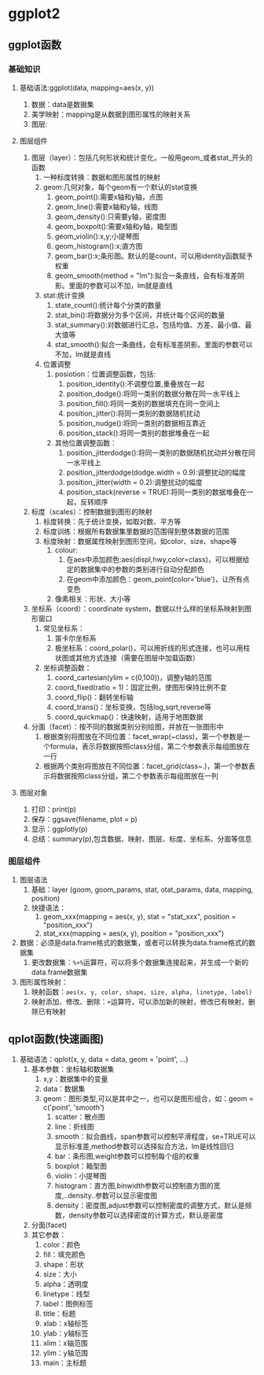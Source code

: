 # ggplot2
## ggplot函数
### 基础知识
1. 基础语法:ggplot(data, mapping=aes(x, y))
   1. 数据：data是数据集
   2. 美学映射：mapping是从数据到图形属性的映射关系
   3. 图层:

2. 图层组件
   1. 图层（layer）：包括几何形状和统计变化，一般用geom_或者stat_开头的函数
      1. 一种标度转换：数据和图形属性的映射
      2. geom:几何对象，每个geom有一个默认的stat变换
         1. geom_point():需要x轴和y轴，点图
         2. geom_line():需要x轴和y轴，线图
         3. geom_density():只需要y轴，密度图
         4. geom_boxpolt():需要x轴和y轴，箱型图
         5. geom_violin():x,y;小提琴图
         6. geom_histogram():x;直方图
         7. geom_bar():x;条形图。默认的是count，可以用identity函数赋予权重
         8. geom_smooth(method = "lm"):拟合一条直线，会有标准差阴影。里面的参数可以不加，lm就是直线
      3. stat:统计变换
         1. state_count():统计每个分类的数量
         2. stat_bin():将数据分为多个区间，并统计每个区间的数量
         3. stat_summary():对数据进行汇总，包括均值、方差、最小值、最大值等
         4. stat_smooth():拟合一条曲线，会有标准差阴影。里面的参数可以不加，lm就是直线
      4. 位置调整
         1. posiotion：位置调整函数，包括:
            1. position_identity():不调整位置,重叠放在一起
            2. position_dodge():将同一类别的数据分散在同一水平线上
            3. position_fill():将同一类别的数据填充在同一空间上
            4. position_jitter():将同一类别的数据随机扰动
            5. position_nudge():将同一类别的数据相互靠近
            6. position_stack():将同一类别的数据堆叠在一起
         2. 其他位置调整函数：
            1. position_jitterdodge():将同一类别的数据随机扰动并分散在同一水平线上
            2. position_jitterdodge(dodge.width = 0.9):调整扰动的幅度
            3. position_jitter(width = 0.2):调整扰动的幅度
            4. position_stack(reverse = TRUE):将同一类别的数据堆叠在一起，反转顺序
   2. 标度（scales）：控制数据到图形的映射
      1. 标度转换：先于统计变换，如取对数、平方等
      2. 标度训练：根据所有数据集里数据的范围得到整体数据的范围
      3. 标度映射：数据属性映射到图形空间，如color、size、shape等
         1. colour:
            1. 在aes中添加颜色:aes(displ,hwy,color=class)，可以根据给定的数据集中的参数的类别进行自动分配颜色
            2. 在geom中添加颜色：geom_point(color='blue')，让所有点变色
         2. 像素相关：形状、大小等
   3. 坐标系（coord）：coordinate system，数据以什么样的坐标系映射到图形窗口
      1. 常见坐标系：
         1. 笛卡尔坐标系
         2. 极坐标系：coord_polar()，可以用折线的形式连接，也可以用柱状图或其他方式连接（需要在图层中加载函数）
      2. 坐标调整函数：
         1. coord_cartesian(ylim = c(0,100))，调整y轴的范围
         2. coord_fixed(ratio = 1)：固定比例，使图形保持比例不变
         3. coord_flip()：翻转坐标轴
         4. coord_trans()：坐标变换，包括log,sqrt,reverse等
         5. coord_quickmap()：快速映射，适用于地图数据
   4. 分面（facet）：按不同的数据类别分别绘图，并放在一张图形中
      1. 根据类别将图放在不同位置：facet_wrap(~class)，第一个参数是一个formula，表示将数据按照class分组，第二个参数表示每组图放在一行
      2. 根据两个类别将图放在不同位置：facet_grid(class~.)，第一个参数表示将数据按照class分组，第二个参数表示每组图放在一列

3. 图层对象
   1. 打印：print(p)
   2. 保存：ggsave(filename, plot = p)
   3. 显示：ggplotly(p)
   4. 总结：summary(p),包含数据、映射、图层、标度、坐标系、分面等信息

### 图层组件
1. 图层语法
   1. 基础：layer (goom, goom_params, stat, otat_params, data, mapping, position)
   2. 快捷语法：
      1. geom_xxx(mapping = aes(x, y), stat = "stat_xxx", position = "position_xxx")
      2. stat_xxx(mapping = aes(x, y), position = "position_xxx")
2. 数据：必须是data.frame格式的数据集，或者可以转换为data.frame格式的数据集
   1. 更改数据集：`%+%`运算符，可以将多个数据集连接起来，并生成一个新的data.frame数据集
3. 图形属性映射：
   1. 映射函数：`aes(x, y, color, shape, size, alpha, linetype, label)`
   2. 映射添加、修改、删除：`+`运算符，可以添加新的映射，修改已有映射，删除已有映射


## qplot函数(快速画图)
1. 基础语法：qplot(x, y, data = data, geom = 'point', ...)
   1. 基本参数：坐标轴和数据集
      1. x,y：数据集中的变量
      2. data：数据集
      3. geom：图形类型,可以是其中之一，也可以是图形组合，如：geom = c('point', 'smooth')
         1. scatter：散点图
         2. line：折线图
         3. smooth：拟合曲线，span参数可以控制平滑程度，se=TRUE可以显示标准差,method参数可以选择拟合方法，lm是线性回归
         4. bar：条形图,weight参数可以控制每个组的权重
         5. boxplot：箱型图
         6. violin：小提琴图
         7. histogram：直方图,binwidth参数可以控制直方图的宽度,..density..参数可以显示密度图
         8. density：密度图,adjust参数可以控制密度的调整方式，默认是频数，density参数可以选择密度的计算方式，默认是密度
   2. 分面(facet)
   3. 其它参数：
      1. color：颜色
      2. fill：填充颜色
      3. shape：形状
      4. size：大小
      5. alpha：透明度
      6. linetype：线型
      7. label：图例标签
      8. title：标题
      9.  xlab：x轴标签
      10. ylab：y轴标签
      11. xlim：x轴范围
      12. ylim：y轴范围
      13. main：主标题